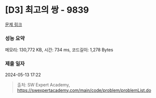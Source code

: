 # [D3] 최고의 쌍 - 9839 

[문제 링크](https://swexpertacademy.com/main/code/problem/problemDetail.do?contestProbId=AXGBGehqPAADFAXR) 

### 성능 요약

메모리: 130,772 KB, 시간: 734 ms, 코드길이: 1,278 Bytes

### 제출 일자

2024-05-13 17:22



> 출처: SW Expert Academy, https://swexpertacademy.com/main/code/problem/problemList.do